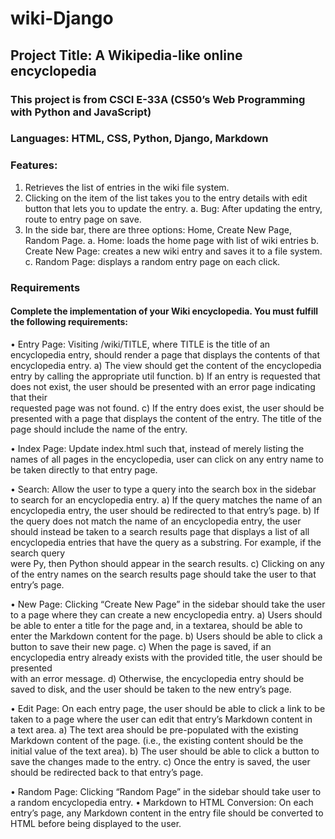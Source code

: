 # wiki-Django

## Project Title: A Wikipedia-like online encyclopedia

### This project is from CSCI E-33A (CS50’s Web Programming with Python and JavaScript) 

### Languages: HTML, CSS, Python, Django, Markdown

### Features: 

1)	Retrieves the list of entries in the wiki file system.
2)	Clicking on the item of the list takes you to the entry details with edit button that lets you to update the entry.
a.	Bug: After updating the entry, route to entry page on save. 
3)	In the side bar, there are three options: Home, Create New Page, Random Page. 
a.	Home: loads the home page with list of wiki entries
b.	Create New Page: creates a new wiki entry and saves it to a file system.
c.	Random Page: displays a random entry page on each click.
 
### Requirements

#### Complete the implementation of your Wiki encyclopedia. You must fulfill the following requirements:
•	Entry Page: Visiting /wiki/TITLE, where TITLE is the title of an encyclopedia entry, should render a page that displays the contents of that encyclopedia entry.
  a)	The view should get the content of the encyclopedia entry by calling the appropriate util function.
  b)	If an entry is requested that does not exist, the user should be presented with an error page indicating that their  
  requested page was not found.
  c)	If the entry does exist, the user should be presented with a page that displays the content of the entry. The title of 
  the page should include the name of the entry.

•	Index Page: Update index.html such that, instead of merely listing the names of all pages in the encyclopedia, user can click on any entry name to be taken directly to that entry page.

•	Search: Allow the user to type a query into the search box in the sidebar to search for an encyclopedia entry.
  a)	If the query matches the name of an encyclopedia entry, the user should be redirected to that entry’s page.
  b)	If the query does not match the name of an encyclopedia entry, the user should instead be taken to a search results page   that displays a list of all encyclopedia entries that have the query as a substring. For example, if the search query  
  were Py, then Python should appear in the search results.
  c)	Clicking on any of the entry names on the search results page should take the user to that entry’s page.

•	New Page: Clicking “Create New Page” in the sidebar should take the user to a page where they can create a new encyclopedia entry.
  a)	Users should be able to enter a title for the page and, in a textarea, should be able to enter the Markdown content for 
  the page.
  b)	Users should be able to click a button to save their new page.
  c)	When the page is saved, if an encyclopedia entry already exists with the provided title, the user should be presented   
  with an error message.
  d)	Otherwise, the encyclopedia entry should be saved to disk, and the user should be taken to the new entry’s page.

•	Edit Page: On each entry page, the user should be able to click a link to be taken to a page where the user can edit that entry’s Markdown content in a text area.
  a)	The text area should be pre-populated with the existing Markdown content of the page. (i.e., the existing content should   be the initial value of the text area).
  b)	The user should be able to click a button to save the changes made to the entry.
  c)	Once the entry is saved, the user should be redirected back to that entry’s page.
  
•	Random Page: Clicking “Random Page” in the sidebar should take user to a random encyclopedia entry.
•	Markdown to HTML Conversion: On each entry’s page, any Markdown content in the entry file should be converted to HTML before being displayed to the user. 
